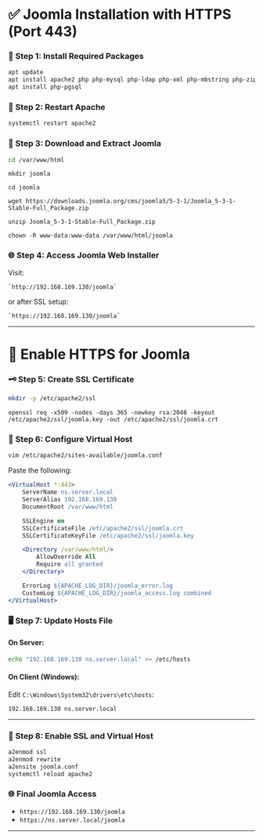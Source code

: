
# ✅ Joomla Installation with HTTPS (Port 443)


### 🔧 Step 1: Install Required Packages

```bash
apt update
apt install apache2 php php-mysql php-ldap php-xml php-mbstring php-zip php-curl libapache2-mod-php mariadb-server unzip
apt install php-pgsql
```

### 🔁 Step 2: Restart Apache

```bash
systemctl restart apache2
```

### 📁 Step 3: Download and Extract Joomla

```bash
cd /var/www/html
```
```
mkdir joomla
```
```
cd joomla
```
```
wget https://downloads.joomla.org/cms/joomla5/5-3-1/Joomla_5-3-1-Stable-Full_Package.zip
```
```
unzip Joomla_5-3-1-Stable-Full_Package.zip
```
```
chown -R www-data:www-data /var/www/html/joomla
```

### 🌐 Step 4: Access Joomla Web Installer

Visit:
```
`http://192.168.169.130/joomla`
```
or after SSL setup:
```
`https://192.168.169.130/joomla`
```
---

# 🔐 Enable HTTPS for Joomla

### 🗝️ Step 5: Create SSL Certificate

```bash
mkdir -p /etc/apache2/ssl
```
```
openssl req -x509 -nodes -days 365 -newkey rsa:2048 -keyout /etc/apache2/ssl/joomla.key -out /etc/apache2/ssl/joomla.crt
```

### 📝 Step 6: Configure Virtual Host

```bash
vim /etc/apache2/sites-available/joomla.conf
```

Paste the following:

```apache
<VirtualHost *:443>
    ServerName ns.server.local
    ServerAlias 192.168.169.130
    DocumentRoot /var/www/html

    SSLEngine on
    SSLCertificateFile /etc/apache2/ssl/joomla.crt
    SSLCertificateKeyFile /etc/apache2/ssl/joomla.key

    <Directory /var/www/html/>
        AllowOverride All
        Require all granted
    </Directory>

    ErrorLog ${APACHE_LOG_DIR}/joomla_error.log
    CustomLog ${APACHE_LOG_DIR}/joomla_access.log combined
</VirtualHost>
```

### 🖥️ Step 7: Update Hosts File

#### On Server:

```bash
echo "192.168.169.130 ns.server.local" >> /etc/hosts
```

#### On Client (Windows):

Edit `C:\Windows\System32\drivers\etc\hosts`:

```
192.168.169.130 ns.server.local
```

---

### 🔄 Step 8: Enable SSL and Virtual Host

```bash
a2enmod ssl
a2enmod rewrite
a2ensite joomla.conf
systemctl reload apache2
```

### 🌐 Final Joomla Access

* `https://192.168.169.130/joomla`
* `https://ns.server.local/joomla`

---


